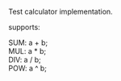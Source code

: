 Test calculator implementation.

supports: 

  SUM: a + b; <br>
  MUL: a * b; <br>
  DIV: a / b; <br>
  POW: a ^ b; <br>
  
